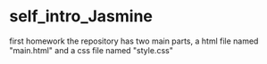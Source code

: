 self_intro_Jasmine
==================

first homework
the repository has two main parts, a html file named "main.html" and a css file named "style.css" 
